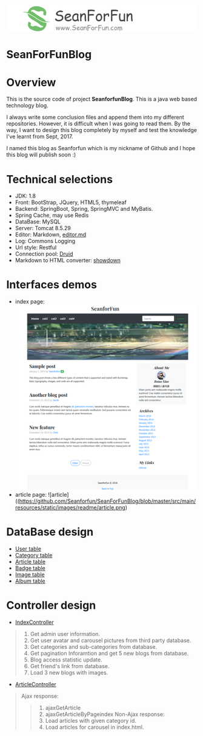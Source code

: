 <p align="center">
  <a href="https://github.com/Seanforfun/SeanForFunBlog">
    <img src="https://github.com/Seanforfun/SeanForFunBlog/blob/master/src/main/resources/static/images/readme/logo.png"></img>
  </a>
</p>

# SeanForFunBlog

Overview
======================================
This is the source code of project **SeanforfunBlog**. This is a java web based technology blog.

I always write some conclusion files and append them into my different repositories. However, it is difficult when I was going to read them. By the way, I want to design this blog completely by myself and test the knowledge I've learnt from Sept, 2017.

I named this blog as Seanforfun which is my nickname of Github and I hope this blog will publish soon :)

Technical selections
======================================
* JDK: 1.8
* Front: BootStrap, JQuery, HTML5, thymeleaf
* Backend: SpringBoot, Spring, SpringMVC and MyBatis.
* Spring Cache, may use Redis
* DataBase: MySQL
* Server: Tomcat 8.5.29
* Editor: Markdown, [editor.md](https://github.com/pandao/editor.md)
* Log: Commons Logging
* Url style: Restful
* Connection pool: [Druid](https://github.com/alibaba/druid)
* Markdown to HTML converter: [showdown](https://github.com/showdownjs/showdown)

Interfaces demos
======================================
* index page:
![index](https://github.com/Seanforfun/SeanForFunBlog/blob/master/src/main/resources/static/images/readme/index.png)
* article page:
![article]((https://github.com/Seanforfun/SeanForFunBlog/blob/master/src/main/resources/static/images/readme/article.png)

DataBase design
======================================
* [User table](https://github.com/Seanforfun/SeanForFunBlog/tree/master/src/main/java/ca/seanforfun/blog/model/entity/entity/User.java)
* [Category table](https://github.com/Seanforfun/SeanForFunBlog/tree/master/src/main/java/ca/seanforfun/blog/model/entity/entity/Category.java)
* [Article table](https://github.com/Seanforfun/SeanForFunBlog/tree/master/src/main/java/ca/seanforfun/blog/model/entity/entity/Article.java)
* [Badge table](https://github.com/Seanforfun/SeanForFunBlog/tree/master/src/main/java/ca/seanforfun/blog/model/entity/entity/Badge.java)
* [Image table](https://github.com/Seanforfun/SeanForFunBlog/tree/master/src/main/java/ca/seanforfun/blog/model/entity/entity/Image.java)
* [Album table](https://github.com/Seanforfun/SeanForFunBlog/tree/master/src/main/java/ca/seanforfun/blog/model/entity/entity/Album.java)

Controller design
======================================
* [IndexController](https://github.com/Seanforfun/SeanForFunBlog/blob/master/src/main/java/ca/seanforfun/blog/controller/IndexController.java)
>1. Get admin user information.
>2. Get user avatar and carousel pictures from third party database.
>3. Get categories and sub-categories from database.
>4. Get pagination Inforamtion and get 5 new blogs from database.
>5. Blog access statistic update.
>6. Get friend's link from database.
>7. Load 3 new blogs with images.

* [ArticleController](https://github.com/Seanforfun/SeanForFunBlog/blob/master/src/main/java/ca/seanforfun/blog/controller/ArticleController.java)
>Ajax response:
>>1. ajaxGetArticle
>>2. ajaxGetArticleByPageindex
>Non-Ajax response:
>>1. Load articles with given category id.
>>2. Load articles for carousel in index.html.

